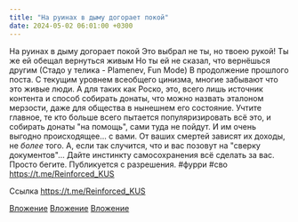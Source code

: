 ```yaml
---
title: "На руинах в дыму догорает покой"
date: 2024-05-02 06:01:00 +0300
---
```


На руинах в дыму догорает покой
Это выбрал не ты, но твоею рукой!
Ты же ей обещал вернуться живым
Но ты ей не сказал, что вернёшься другим
(Стадо у телика - Plamenev, Fun Mode)
В продолжение прошлого поста. С текущим уровнем всеобщего цинизма, многие забывают что это живые люди. А для таких как Роско, это, всего лишь источник контента и способ собирать донаты, что можно назвать эталоном мерзости, даже для общества в нынешнем его состояние.
Учтите главное, те кто больше всего пытается популяризировать всё это, и собирать донаты "на помощь", сами туда не пойдут. И им очень выгодно происходящее... с вами. От ваших смертей зависят их доходы, не _более_ того.
А, если так случится, что и вас позовут на "сверку документов"... Дайте инстинкту самосохранения всё сделать за вас. Просто бегите.
Публикуется с разрешения.
#фурри #сво
https://t.me/Reinforced_KUS


Ссылка
https://t.me/Reinforced_KUS

[Вложение](/assets/vk_photos/4/hqKvK0MR67Y.jpg)
[Вложение](/assets/vk_photos/4/OOSOEIjxZ3Y.jpg)
[Вложение](https://t.me/Reinforced_KUS)
